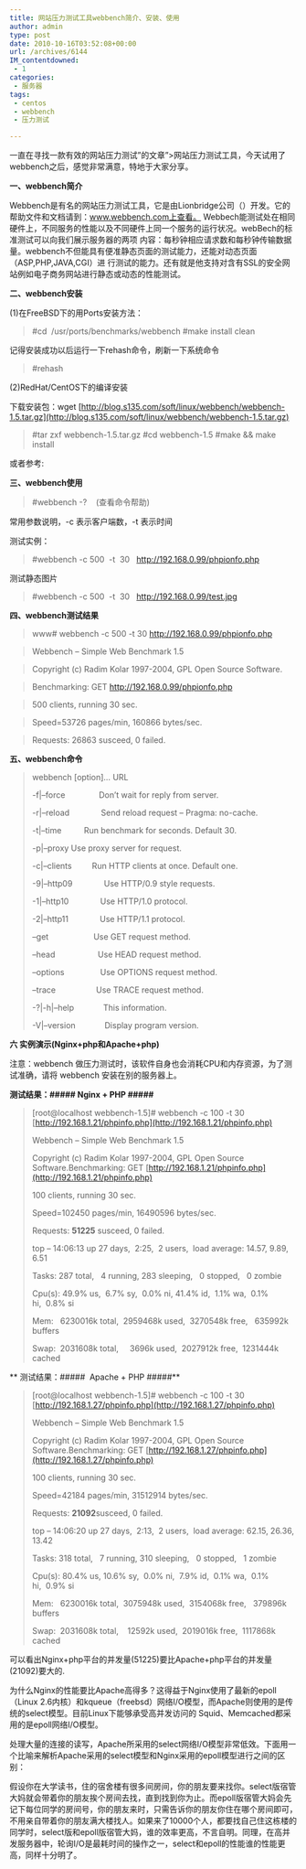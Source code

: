 ```yaml
---
title: 网站压力测试工具webbench简介、安装、使用
author: admin
type: post
date: 2010-10-16T03:52:08+00:00
url: /archives/6144
IM_contentdowned:
 - 1
categories:
 - 服务器
tags:
 - centos
 - webbench
 - 压力测试

---
```

一直在寻找一款有效的网站压力测试”的文章”>网站压力测试工具，今天试用了webbench之后，感觉非常满意，特地于大家分享。

**一、webbench简介**

Webbench是有名的网站压力测试工具，它是由Lionbridge公司（）开发。它的帮助文件和文档请到：www.webbench.com上查看。
Webbech能测试处在相同硬件上，不同服务的性能以及不同硬件上同一个服务的运行状况。webBech的标准测试可以向我们展示服务器的两项 内容：每秒钟相应请求数和每秒钟传输数据量。webbench不但能具有便准静态页面的测试能力，还能对动态页面（ASP,PHP,JAVA,CGI）进 行测试的能力。还有就是他支持对含有SSL的安全网站例如电子商务网站进行静态或动态的性能测试。


**二、webbench安装**

(1)在FreeBSD下的用Ports安装方法：

> #cd  /usr/ports/benchmarks/webbench
> #make install clean

记得安装成功以后运行一下rehash命令，刷新一下系统命令

> #rehash

(2)RedHat/CentOS下的编译安装

下载安装包：wget [http://blog.s135.com/soft/linux/webbench/webbench-1.5.tar.gz](http://blog.s135.com/soft/linux/webbench/webbench-1.5.tar.gz)

> #tar zxf webbench-1.5.tar.gz
> #cd webbench-1.5
> #make && make install

或者参考:

**三、webbench使用**

> #webbench -?    (查看命令帮助)

常用参数说明，-c 表示客户端数，-t 表示时间

测试实例：

> #webbench -c 500  -t  30   http://192.168.0.99/phpionfo.php

测试静态图片

> #webbench -c 500  -t  30   http://192.168.0.99/test.jpg

**四、webbench测试结果**

>

> www# webbench -c 500 -t 30 http://192.168.0.99/phpionfo.php
>

>
>

> Webbench – Simple Web Benchmark 1.5
>

>
>

> Copyright (c) Radim Kolar 1997-2004, GPL Open Source Software.
>

>
>

> Benchmarking: GET http://192.168.0.99/phpionfo.php
>

>
>

> 500 clients, running 30 sec.
>

>
>

> Speed=53726 pages/min, 160866 bytes/sec.
>

>
>

> Requests: 26863 susceed, 0 failed.
>

**五、webbench命令**

> webbench [option]… URL
>
> -f|–force               Don’t wait for reply from server.
>
> -r|–reload              Send reload request – Pragma: no-cache.
>
> -t|–time           Run benchmark for  seconds. Default 30.
>
> -p|–proxy  Use proxy server for request.
>
> -c|–clients          Run  HTTP clients at once. Default one.
>
> -9|–http09              Use HTTP/0.9 style requests.
>
> -1|–http10              Use HTTP/1.0 protocol.
>
> -2|–http11              Use HTTP/1.1 protocol.
>
> –get                    Use GET request method.
>
> –head                   Use HEAD request method.
>
> –options                Use OPTIONS request method.
>
> –trace                  Use TRACE request method.
>
> -?|-h|–help             This information.
>
> -V|–version             Display program version.

**六 实例演示(Nginx+php和Apache+php)**

注意：webbench 做压力测试时，该软件自身也会消耗CPU和内存资源，为了测试准确，请将 webbench 安装在别的服务器上。

**测试结果：##### Nginx + PHP #####**

> [root@localhost webbench-1.5]# webbench -c 100 -t 30 [http://192.168.1.21/phpinfo.php](http://192.168.1.21/phpinfo.php)
>
> Webbench – Simple Web Benchmark 1.5
>
> Copyright (c) Radim Kolar 1997-2004, GPL Open Source Software.Benchmarking: GET [http://192.168.1.21/phpinfo.php](http://192.168.1.21/phpinfo.php)
>
> 100 clients, running 30 sec.
>
> Speed=102450 pages/min, 16490596 bytes/sec.
>
> Requests: **51225** susceed, 0 failed.
>
>
> top – 14:06:13 up 27 days,  2:25,  2 users,  load average: 14.57, 9.89, 6.51
>
> Tasks: 287 total,   4 running, 283 sleeping,   0 stopped,   0 zombie
>
> Cpu(s): 49.9% us,  6.7% sy,  0.0% ni, 41.4% id,  1.1% wa,  0.1% hi,  0.8% si
>
> Mem:   6230016k total,  2959468k used,  3270548k free,   635992k buffers
>
> Swap:  2031608k total,     3696k used,  2027912k free,  1231444k cached

**
测试结果：#####  Apache + PHP #####**

> [root@localhost webbench-1.5]# webbench -c 100 -t 30 [http://192.168.1.27/phpinfo.php](http://192.168.1.27/phpinfo.php)
>
> Webbench – Simple Web Benchmark 1.5
>
> Copyright (c) Radim Kolar 1997-2004, GPL Open Source Software.Benchmarking: GET [http://192.168.1.27/phpinfo.php](http://192.168.1.27/phpinfo.php)
>
> 100 clients, running 30 sec.
>
> Speed=42184 pages/min, 31512914 bytes/sec.
>
> Requests: **21092**susceed, 0 failed.
>
>
> top – 14:06:20 up 27 days,  2:13,  2 users,  load average: 62.15, 26.36, 13.42
>
> Tasks: 318 total,   7 running, 310 sleeping,   0 stopped,   1 zombie
>
> Cpu(s): 80.4% us, 10.6% sy,  0.0% ni,  7.9% id,  0.1% wa,  0.1% hi,  0.9% si
>
> Mem:   6230016k total,  3075948k used,  3154068k free,   379896k buffers
>
> Swap:  2031608k total,    12592k used,  2019016k free,  1117868k cached

可以看出Nginx+php平台的并发量(51225)要比Apache+php平台的并发量(21092)要大的.

为什么Nginx的性能要比Apache高得多？这得益于Nginx使用了最新的epoll（Linux 2.6内核）和kqueue（freebsd）网络I/O模型，而Apache则使用的是传统的select模型。目前Linux下能够承受高并发访问的 Squid、Memcached都采用的是epoll网络I/O模型。

处理大量的连接的读写，Apache所采用的select网络I/O模型非常低效。下面用一个比喻来解析Apache采用的select模型和Nginx采用的epoll模型进行之间的区别：

假设你在大学读书，住的宿舍楼有很多间房间，你的朋友要来找你。select版宿管大妈就会带着你的朋友挨个房间去找，直到找到你为止。而epoll版宿管大妈会先记下每位同学的房间号，你的朋友来时，只需告诉你的朋友你住在哪个房间即可，不用亲自带着你的朋友满大楼找人。如果来了10000个人，都要找自己住这栋楼的同学时，select版和epoll版宿管大妈，谁的效率更高，不言自明。同理，在高并发服务器中，轮询I/O是最耗时间的操作之一，select和epoll的性能谁的性能更高，同样十分明了。